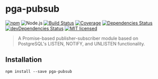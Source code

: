 # pga-pubsub

[![npm](https://img.shields.io/npm/v/pga-pubsub.svg?style=flat-square)](https://www.npmjs.com/package/pga-pubsub)
![Node.js](https://img.shields.io/badge/node.js-%3E=_6.4.0-blue.svg?style=flat-square)
[![Build Status](https://img.shields.io/travis/ConnorWiseman/pga-pubsub/master.svg?style=flat-square)](https://travis-ci.org/ConnorWiseman/pga-pubsub) [![Coverage](https://img.shields.io/codecov/c/github/ConnorWiseman/pga-pubsub.svg?style=flat-square)](https://codecov.io/gh/ConnorWiseman/pga-pubsub)
[![Dependencies Status](https://david-dm.org/ConnorWiseman/pga-pubsub/status.svg?style=flat-square)](https://david-dm.org/ConnorWiseman/pga-pubsub)
[![devDependencies Status](https://david-dm.org/ConnorWiseman/pga-pubsub/dev-status.svg?style=flat-square)](https://david-dm.org/ConnorWiseman/pga-pubsub?type=dev)
[![MIT licensed](https://img.shields.io/badge/license-MIT-blue.svg?style=flat-square)](https://github.com/ConnorWiseman/pga-pubsub/blob/master/LICENSE)

> A Promise-based publisher-subscriber module based on PostgreSQL's LISTEN, NOTIFY, and UNLISTEN functionality.


## Installation

```shell
npm install --save pga-pubsub
```
